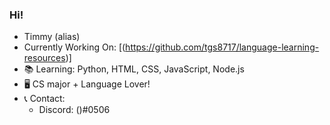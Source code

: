### Hi!
- Timmy (alias)
- Currently Working On: [(https://github.com/tgs8717/language-learning-resources)]
- 📚 Learning: Python, HTML, CSS, JavaScript, Node.js
- 🖥️ CS major + Language Lover!
- 📞 Contact:
     - Discord: ()#0506

<!--
**tgs8717/tgs8717** is a ✨ _special_ ✨ repository because its `README.md` (this file) appears on your GitHub profile.

Here are some ideas to get you started:

- 🔭 I’m currently working on ...
- 🌱 I’m currently learning ...
- 👯 I’m looking to collaborate on ...
- 🤔 I’m looking for help with ...
- 💬 Ask me about ...
- 📫 How to reach me: ...
- 😄 Pronouns: ...
- ⚡ Fun fact: ...
-->
